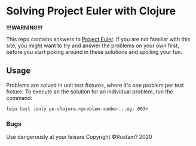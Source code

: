 # Solving Project Euler with Clojure

**!!!WARNING!!!**

This repo contains answers to [Project Euler](https://projecteuler.net/). If you are not familiar with this site, you might want to try and answer the problems on your own first, before you start poking around in these solutions and spoiling your fun.

## Usage

Problems are solved in unit test fixtures, where it's one problem per test fixture.  To execute an the solution for an individual problem, run the command:

`lein test :only pe-clojure.<problem-number...eg. 003>`

### Bugs

Use dangerously at your leisure
Copyright ©Rustam? 2020
